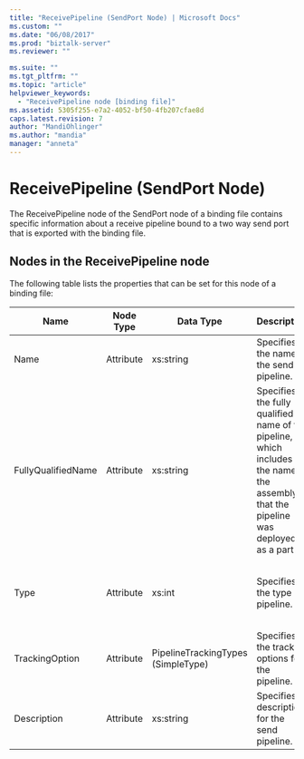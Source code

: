 ```yaml
---
title: "ReceivePipeline (SendPort Node) | Microsoft Docs"
ms.custom: ""
ms.date: "06/08/2017"
ms.prod: "biztalk-server"
ms.reviewer: ""

ms.suite: ""
ms.tgt_pltfrm: ""
ms.topic: "article"
helpviewer_keywords: 
  - "ReceivePipeline node [binding file]"
ms.assetid: 5305f255-e7a2-4052-bf50-4fb207cfae8d
caps.latest.revision: 7
author: "MandiOhlinger"
ms.author: "mandia"
manager: "anneta"
---
```

# ReceivePipeline (SendPort Node)
The ReceivePipeline node of the SendPort node of a binding file contains specific information about a receive pipeline bound to a two way send port that is exported with the binding file.  

## Nodes in the ReceivePipeline node  
 The following table lists the properties that can be set for this node of a binding file:  


| <strong>Name</strong> | <strong>Node Type</strong> |     <strong>Data Type</strong>     |                                                       <strong>Description</strong>                                                       | <strong>Restrictions</strong> |                                                                                                     <strong>Comments</strong>                                                                                                      |
|-----------------------|----------------------------|------------------------------------|------------------------------------------------------------------------------------------------------------------------------------------|-------------------------------|------------------------------------------------------------------------------------------------------------------------------------------------------------------------------------------------------------------------------------|
|         Name          |         Attribute          |             xs:string              |                                                 Specifies the name of the send pipeline.                                                 |         Not required          |                                                                                                        Default value: empty                                                                                                        |
|  FullyQualifiedName   |         Attribute          |             xs:string              | Specifies the fully qualified name of the pipeline, which includes the name of the assembly that the pipeline was deployed as a part of. |         Not required          |                                                                                                        Default value: empty                                                                                                        |
|         Type          |         Attribute          |               xs:int               |                                                     Specifies the type of pipeline.                                                      |           Required            |    Default value: none<br /><br /> Possible values are documented in the<br /><br /> [Microsoft.BizTalk.ExplorerOM.PipelineType](http://msdn.microsoft.com/library/microsoft.biztalk.explorerom.pipelinetype.aspx) enumeration.    |
|    TrackingOption     |         Attribute          | PipelineTrackingTypes (SimpleType) |                                             Specifies the tracking options for the pipeline.                                             |           Required            | Default value: none<br /><br /> Possible values are documented in the [Microsoft.BizTalk.ExplorerOM.PipelineTrackingTypes](http://msdn.microsoft.com/library/microsoft.biztalk.explorerom.pipelinetrackingtypes.aspx) enumeration. |
|      Description      |         Attribute          |             xs:string              |                                              Specifies a description for the send pipeline.                                              |         Not required          |                                                                                                        Default value: empty                                                                                                        |

